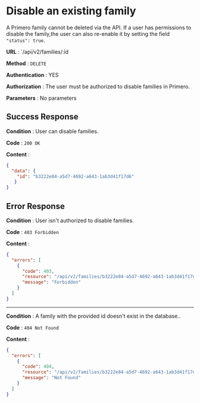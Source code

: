 <!-- Copyright (c) 2014 - 2023 UNICEF. All rights reserved. -->

# Disable an existing family

A Primero family cannot be deleted via the API. If a user has permissions to disable the family,the user can also
re-enable it by setting the field `"status": true`.

**URL** : `/api/v2/families/:id

**Method** : `DELETE`

**Authentication** : YES

**Authorization** : The user must be authorized to disable families in Primero. 

**Parameters** : No parameters 

## Success Response

**Condition** : User can disable families.   

**Code** : `200 OK`

**Content** :

```json
{
  "data": {
    "id": "b3222e84-a5d7-4692-a643-1ab3d41f17d6"
   }
}
```

## Error Response

**Condition** : User isn't authorized to disable families. 

**Code** : `403 Forbidden`

**Content** :

```json
{
  "errors": [
    {
      "code": 403,
      "resource": "/api/v2/families/b3222e84-a5d7-4692-a643-1ab3d41f17d6",
      "message": "Forbidden"
    }
  ]
}
```

---

**Condition** : A family with the provided id doesn't exist in the database.. 

**Code** : `404 Not Found`

**Content** :

```json
{
  "errors": [
    {
      "code": 404,
      "resource": "/api/v2/families/b3222e84-a5d7-4692-a643-1ab3d41f17d6",
      "message": "Not Found"
    }
  ]
}
```